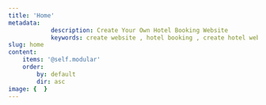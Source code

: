 ```yaml
---
title: 'Home'
metadata:
            description: Create Your Own Hotel Booking Website
            keywords: create website , hotel booking , create hotel website
slug: home
content:
    items: '@self.modular'
    order:
        by: default
        dir: asc
image: {  }
---
```


